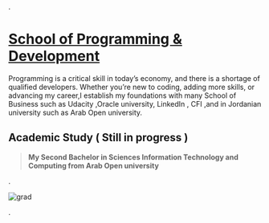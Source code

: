 
.

# [School of Programming & Development](https://www.udacity.com/school-of-programming)



Programming is a critical skill in today’s economy, and there is a shortage of qualified developers. Whether you’re new to coding, adding more skills, or advancing my career,I establish my foundations with many School of Business such as Udacity ,Oracle university,  LinkedIn , CFI ,and in Jordanian university such as  Arab Open university.





## 		Academic Study  ( Still in progress )



> **My Second Bachelor in Sciences Information Technology and Computing from Arab Open university** 



.

![grad](https://user-images.githubusercontent.com/36210723/120186255-eeb9ed80-c21b-11eb-961a-4f445f319ed8.png)

.

